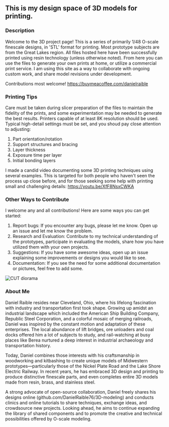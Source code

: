 ## This is my design space of 3D models for printing.

### Description

Welcome to the 3D project page!  This is a series of primarily 1/48 O-scale finescale designs, in 'STL' format for printing.  Most prototype subjects are from the Great Lakes region.  All files hosted here have been successfully printed using resin technology (unless otherwise noted).  From here you can use the files to generate your own prints at home, or utilize a commercial print service.  I am using this site as a way to collaborate with ongoing custom work, and share model revisions under development.

Contributions most welcome!
https://buymeacoffee.com/danielraible

### Printing Tips

Care must be taken during slicer preparation of the files to maintain the fidelity of the prints, and some experimentation may be needed to generate the best results.  Printers capable of at least 8K resolution should be used.  Typical high-detail settings must be set, and you shoud pay close attention to adjusting:
  1. Part orientation/rotation
  2. Support structures and bracing
  3. Layer thickness
  4. Exposure time per layer
  5. Initial bonding layers

I made a candid video documenting some 3D printing techniques using several examples.  This is targeted for both people who haven't seen the process up close before, and for those seeking some help with printing small and challenging details:
https://youtu.be/XfF8NsxCWKA

### Other Ways to Contribute

I welcome any and all contributions!  Here are some ways you can get started:
  1. Report bugs: If you encounter any bugs, please let me know. Open up an issue and let me know the problem.
  2. Research and Evaluation: Contribute to my technical understanding of the prototypes, participate in evaluating the models, share how you have utilized them with your own projects.
  3. Suggestions: If you have some awesome ideas, open up an issue explaining some improvements or designs you would like to see.
  4. Documentation: If you see the need for some additional documentation or pictures, feel free to add some.

![CUT diorama](https://github.com/user-attachments/assets/c80e7d03-5e89-485e-8fa2-9adb17f3f2bd)

### About Me

Daniel Raible resides near Cleveland, Ohio, where his lifelong fascination with industry and transportation first took shape. Growing up amidst an industrial landscape which included the American Ship Building Company, Republic Steel Corporation, and a colorful mosaic of merging railroads, Daniel was inspired by the constant motion and adaptation of these enterprises. The local abundance of lift bridges, ore unloaders and coal docks offered him a lot of subjects to study, and rail-watching at busy places like Berea nurtured a deep interest in industrial archaeology and transportation history.

Today, Daniel combines those interests with his craftsmanship in woodworking and kitbashing to create unique models of Midwestern prototypes—particularly those of the Nickel Plate Road and the Lake Shore Electric Railway. In recent years, he has embraced 3D design and printing to produce distinctive finescale parts, and even completes entire 3D models made from resin, brass, and stainless steel.

A strong advocate of open-source collaboration, Daniel freely shares his designs online (github.com/DanielRaible76/3D-modeling) and conducts clinics and online tutorials to share techniques, exchange ideas, and crowdsource new projects. Looking ahead, he aims to continue expanding the library of shared components and to promote the creative and technical possibilities offered by O-scale modeling.

